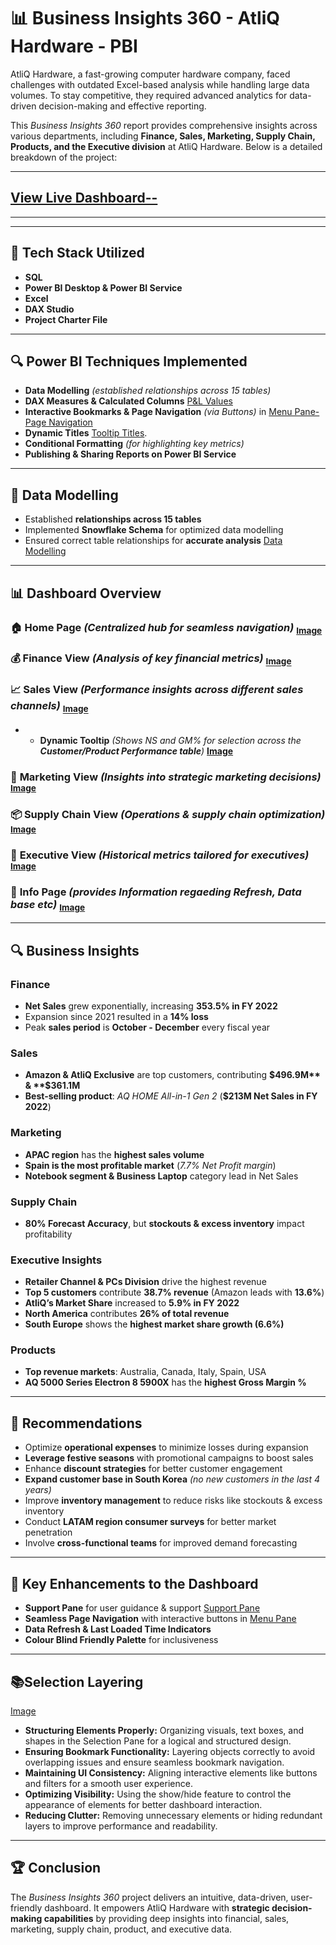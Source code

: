 # 📊 Business Insights 360 - AtliQ Hardware - PBI

AtliQ Hardware, a fast-growing computer hardware company, faced challenges with outdated Excel-based analysis while handling large data volumes. To stay competitive, they required advanced analytics for data-driven decision-making and effective reporting.

This *Business Insights 360* report provides comprehensive insights across various departments, including **Finance, Sales, Marketing, Supply Chain, Products, and the Executive division** at AtliQ Hardware. Below is a detailed breakdown of the project:

---

## [View Live Dashboard--](https://app.powerbi.com/view?r=eyJrIjoiZTZjM2IyYWYtYjhmNC00ODk4LWFiMDItNjI4MmNmMWIxYzE0IiwidCI6ImM2ZTU0OWIzLTVmNDUtNDAzMi1hYWU5LWQ0MjQ0ZGM1YjJjNCJ9&pageName=e1abfce89bcd3a26b42c)

---
---

## 🚀 Tech Stack Utilized
- **SQL**
- **Power BI Desktop & Power BI Service**
- **Excel**
- **DAX Studio**
- **Project Charter File**

---

## 🔍 Power BI Techniques Implemented
- **Data Modelling** *(established relationships across 15 tables)*
- **DAX Measures & Calculated Columns** [P&L Values](https://github.com/AK-analyst/Business-Insights-360/blob/main/DAX1.png)
- **Interactive Bookmarks & Page Navigation** *(via Buttons)* in [Menu Pane-Page Navigation](https://github.com/AK-analyst/Business-Insights-360/blob/main/Menu%20Pane.png)
- **Dynamic Titles** [Tooltip Titles](https://github.com/AK-analyst/Business-Insights-360/blob/main/Dax2.png).
- **Conditional Formatting** *(for highlighting key metrics)*
- **Publishing & Sharing Reports on Power BI Service**

---

## 📌 Data Modelling
- Established **relationships across 15 tables**
- Implemented **Snowflake Schema** for optimized data modelling
- Ensured correct table relationships for **accurate analysis** [Data Modelling](https://github.com/AK-analyst/Business-Insights-360/blob/main/Data%20Model.png)

---

## 📊 Dashboard Overview
### 🏠 **Home Page** *(Centralized hub for seamless navigation)* <sub>[Image](https://github.com/AK-analyst/Business-Insights-360/blob/main/Home%20Page.png)</sub>

### 💰 **Finance View** *(Analysis of key financial metrics)* <sub>[Image](https://github.com/AK-analyst/Business-Insights-360/blob/main/Finance%20View.png)</sub>

### 📈 **Sales View** *(Performance insights across different sales channels)* <sub>[Image](https://github.com/AK-analyst/Business-Insights-360/blob/main/Sales%20View.png)</sub>

  -  -  **Dynamic Tooltip** *(Shows NS and GM% for selection across the **Customer/Product Performance table**)* [**Image**](https://github.com/AK-analyst/Business-Insights-360/blob/main/Page%20as%20Tooltip.png)

### 📢 **Marketing View** *(Insights into strategic marketing decisions)* <sub>[Image](https://github.com/AK-analyst/Business-Insights-360/blob/main/Marketing%20View.png)</sub>

### 📦 **Supply Chain View** *(Operations & supply chain optimization)* <sub>[Image](https://github.com/AK-analyst/Business-Insights-360/blob/main/Supply%20Chain%20View.png)</sub>

### 🎯 **Executive View** *(Historical metrics tailored for executives)* <sub>[Image](https://github.com/AK-analyst/Business-Insights-360/blob/main/Executive%20View.png)</sub>

### 🎯 **Info Page** *(provides Information regaeding Refresh, Data base etc)*  <sub>[Image](https://github.com/AK-analyst/Business-Insights-360/blob/main/Executive%20View.png)</sub>

---

## 🔍 Business Insights
### **Finance**
- **Net Sales** grew exponentially, increasing **353.5% in FY 2022**
- Expansion since 2021 resulted in a **14% loss**
- Peak **sales period** is **October - December** every fiscal year

### **Sales**
- **Amazon & AtliQ Exclusive** are top customers, contributing **$496.9M** & **$361.1M**
- **Best-selling product**: *AQ HOME All-in-1 Gen 2* (**$213M Net Sales in FY 2022**)

### **Marketing**
- **APAC region** has the **highest sales volume**
- **Spain is the most profitable market** (*7.7% Net Profit margin*)
- **Notebook segment & Business Laptop** category lead in Net Sales

### **Supply Chain**
- **80% Forecast Accuracy**, but **stockouts & excess inventory** impact profitability

### **Executive Insights**
- **Retailer Channel & PCs Division** drive the highest revenue
- **Top 5 customers** contribute **38.7% revenue** (Amazon leads with **13.6%**)
- **AtliQ’s Market Share** increased to **5.9% in FY 2022**
- **North America** contributes **26% of total revenue**
- **South Europe** shows the **highest market share growth (6.6%)**

### **Products**
- **Top revenue markets**: Australia, Canada, Italy, Spain, USA
- **AQ 5000 Series Electron 8 5900X** has the **highest Gross Margin %**

---

## 📌 Recommendations
* Optimize **operational expenses** to minimize losses during expansion
* **Leverage festive seasons** with promotional campaigns to boost sales
* Enhance **discount strategies** for better customer engagement
* **Expand customer base in South Korea** *(no new customers in the last 4 years)*
* Improve **inventory management** to reduce risks like stockouts & excess inventory
* Conduct **LATAM region consumer surveys** for better market penetration
* Involve **cross-functional teams** for improved demand forecasting

---

## 🎯 Key Enhancements to the Dashboard
- **Support Pane** for user guidance & support [Support Pane](https://github.com/AK-analyst/Business_Insights_360-AtliQ_Hardware-PBI/blob/main/Support%20Pane.png)
- **Seamless Page Navigation** with interactive buttons in [Menu Pane](https://github.com/AK-analyst/Business-Insights-360/blob/main/Menu%20Pane.png)
- **Data Refresh & Last Loaded Time Indicators**
- **Colour Blind Friendly Palette** for inclusiveness

---

## 📚Selection Layering 
[Image](https://github.com/AK-analyst/Business-Insights-360/blob/main/Selections%20Layering.png)

- **Structuring Elements Properly:** Organizing visuals, text boxes, and shapes in the Selection Pane for a logical and structured design.
- **Ensuring Bookmark Functionality:** Layering objects correctly to avoid overlapping issues and ensure seamless bookmark navigation.
- **Maintaining UI Consistency:** Aligning interactive elements like buttons and filters for a smooth user experience.
- **Optimizing Visibility:** Using the show/hide feature to control the appearance of elements for better dashboard interaction.
- **Reducing Clutter:** Removing unnecessary elements or hiding redundant layers to improve performance and readability.

---

## 🏆 Conclusion
The *Business Insights 360* project delivers an intuitive, data-driven, user-friendly dashboard. It empowers AtliQ Hardware with **strategic decision-making capabilities** by providing deep insights into financial, sales, marketing, supply chain, product, and executive data.

